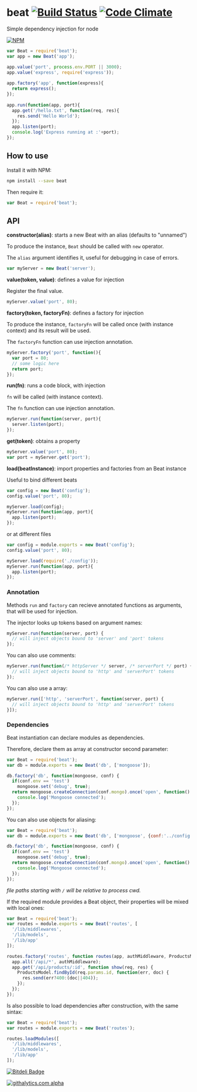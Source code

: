 # beat [![Build Status](https://travis-ci.org/edinella/beat.png?branch=master)](https://travis-ci.org/edinella/beat) [![Code Climate](https://codeclimate.com/github/edinella/beat.png)](https://codeclimate.com/github/edinella/beat)
Simple dependency injection for node

[![NPM](https://nodei.co/npm/beat.png)](https://npmjs.org/package/beat)

```js
var Beat = require('beat');
var app = new Beat('app');

app.value('port', process.env.PORT || 3000);
app.value('express', require('express'));
  
app.factory('app', function(express){
  return express();
});
  
app.run(function(app, port){
  app.get('/hello.txt', function(req, res){
    res.send('Hello World');
  });
  app.listen(port);
  console.log('Express running at :'+port);
});
```

## How to use
Install it with NPM:
```sh
npm install --save beat
```

Then require it:
```js
var Beat = require('beat');
```

## API

**constructor(alias)**: starts a new Beat with an alias (defaults to "unnamed")

To produce the instance, `Beat` should be called with `new` operator.

The `alias` argument identifies it, useful for debugging in case of errors.

```js
var myServer = new Beat('server');
```

**value(token, value)**: defines a value for injection

Register the final value.

```js
myServer.value('port', 80);
```

**factory(token, factoryFn)**: defines a factory for injection

To produce the instance, `factoryFn` will be called once (with instance context) and its result will be used.

The `factoryFn` function can use injection annotation.

```js
myServer.factory('port', function(){
  var port = 80;
  // some logic here
  return port;
});
```

**run(fn)**: runs a code block, with injection

`fn` will be called (with instance context).

The `fn` function can use injection annotation.

```js
myServer.run(function(server, port){
  server.listen(port);
});
```

**get(token)**: obtains a property

```js
myServer.value('port', 80);
var port = myServer.get('port');
```

**load(beatInstance)**: import properties and factories from an Beat instance

Useful to bind different beats
```js
var config = new Beat('config');
config.value('port', 80);

myServer.load(config);
myServer.run(function(app, port){
  app.listen(port);
});
```
or at different files

```js
var config = module.exports = new Beat('config');
config.value('port', 80);
```

```js
myServer.load(require('./config'));
myServer.run(function(app, port){
  app.listen(port);
});
```

### Annotation

Methods `run` and `factory` can recieve annotated functions as arguments, that will be used for injection.

The injector looks up tokens based on argument names:

```js
myServer.run(function(server, port) {
  // will inject objects bound to 'server' and 'port' tokens
});
```

You can also use comments:

```js
myServer.run(function(/* httpServer */ server, /* serverPort */ port) {
  // will inject objects bound to 'http' and 'serverPort' tokens
});
```

You can also use a array:

```js
myServer.run(['http', 'serverPort', function(server, port) {
  // will inject objects bound to 'http' and 'serverPort' tokens
}]);
```

### Dependencies

Beat instantiation can declare modules as dependencies.

Therefore, declare them as array at constructor second parameter:

```js
var Beat = require('beat');
var db = module.exports = new Beat('db', ['mongoose']);

db.factory('db', function(mongoose, conf) {
  if(conf.env == 'test')
    mongoose.set('debug', true);
  return mongoose.createConnection(conf.mongo).once('open', function() {
    console.log('Mongoose connected');
  });
});
```

You can also use objects for aliasing:

```js
var Beat = require('beat');
var db = module.exports = new Beat('db', ['mongoose', {conf:'../config.json'}]);

db.factory('db', function(mongoose, conf) {
  if(conf.env == 'test')
    mongoose.set('debug', true);
  return mongoose.createConnection(conf.mongo).once('open', function() {
    console.log('Mongoose connected');
  });
});
```
_file paths starting with `/` will be relative to process cwd._

If the required module provides a Beat object, their properties will be mixed with local ones:

```js
var Beat = require('beat');
var routes = module.exports = new Beat('routes', [
  '/lib/middlewares',
  '/lib/models',
  '/lib/app'
]);

routes.factory('routes', function routes(app, authMiddleware, ProductsModel){
  app.all('/api/*', authMiddleware);
  app.get('/api/products/:id', function show(req, res) {
    ProductsModel.findById(req.params.id, function(err, doc) {
      res.send(err?400:(doc||404));
    });
  });
});
```

Is also possible to load dependencies after construction, with the same sintax:

```js
var Beat = require('beat');
var routes = module.exports = new Beat('routes');

routes.loadModules([
  '/lib/middlewares',
  '/lib/models',
  '/lib/app'
]);
```

[![Bitdeli Badge](https://d2weczhvl823v0.cloudfront.net/edinella/beat/trend.png)](https://bitdeli.com/free "Bitdeli Badge")

[![githalytics.com alpha](https://cruel-carlota.pagodabox.com/b05323c0f01a424058eff9ee1e6cce63 "githalytics.com")](http://githalytics.com/edinella/beat)
